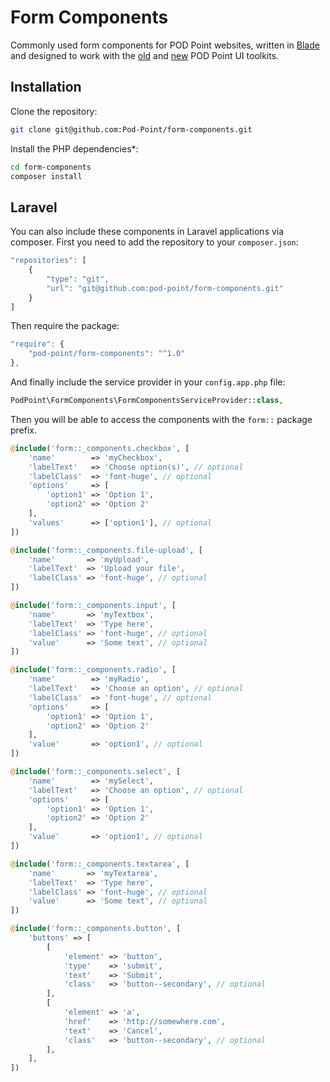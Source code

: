 # Form Components

Commonly used form components for POD Point websites, written in [Blade](https://laravel.com/docs/master/blade) and designed to work with the [old](https://github.com/Pod-Point/ui-toolkit/) and [new](https://github.com/Pod-Point/pod-point-ui-toolkit) POD Point UI toolkits.

## Installation

Clone the repository:

```bash
git clone git@github.com:Pod-Point/form-components.git
```

Install the PHP dependencies*:

```bash
cd form-components
composer install
```

## Laravel

You can also include these components in Laravel applications via composer. First you need to add the repository to your `composer.json`:

```javascript
"repositories": [
    {
        "type": "git",
        "url": "git@github.com:pod-point/form-components.git"
    }
]
```

Then require the package:

```javascript
"require": {
    "pod-point/form-components": "^1.0"
},
```

And finally include the service provider in your `config.app.php` file:

```php
PodPoint\FormComponents\FormComponentsServiceProvider::class,
```

Then you will be able to access the components with the `form::` package prefix.

```php
@include('form::_components.checkbox', [
    'name'        => 'myCheckbox',
    'labelText'   => 'Choose option(s)', // optional
    'labelClass'  => 'font-huge', // optional
    'options'     => [
        'option1' => 'Option 1',
        'option2' => 'Option 2'
    ],
    'values'      => ['option1'], // optional
])
```
```php
@include('form::_components.file-upload', [
    'name'       => 'myUpload',
    'labelText'  => 'Upload your file',
    'labelClass' => 'font-huge', // optional
])
```
```php
@include('form::_components.input', [
    'name'       => 'myTextbox',
    'labelText'  => 'Type here',
    'labelClass' => 'font-huge', // optional
    'value'      => 'Some text', // optional
])
```
```php
@include('form::_components.radio', [
    'name'        => 'myRadio',
    'labelText'   => 'Choose an option', // optional
    'labelClass'  => 'font-huge', // optional
    'options'     => [
        'option1' => 'Option 1',
        'option2' => 'Option 2'
    ],
    'value'       => 'option1', // optional
])
```
```php
@include('form::_components.select', [
    'name'        => 'mySelect',
    'labelText'   => 'Choose an option', // optional
    'options'     => [
        'option1' => 'Option 1',
        'option2' => 'Option 2'
    ],
    'value'       => 'option1', // optional
])
```
```php
@include('form::_components.textarea', [
    'name'       => 'myTextarea',
    'labelText'  => 'Type here',
    'labelClass' => 'font-huge', // optional
    'value'      => 'Some text', // optional
])
```
```php
@include('form::_components.button', [
    'buttons' => [
        [
            'element' => 'button',
            'type'    => 'submit',
            'text'    => 'Submit',
            'class'   => 'button--secondary', // optional
        ],
        [
            'element' => 'a',
            'href'    => 'http://somewhere.com',
            'text'    => 'Cancel',
            'class'   => 'button--secondary', // optional
        ],
    ],
])
```
